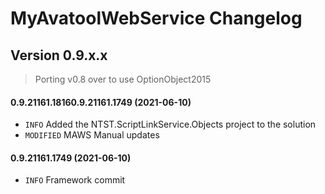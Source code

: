 ﻿# MyAvatoolWebService Changelog

## Version 0.9.x.x
> Porting v0.8 over to use OptionObject2015

#### 0.9.21161.18160.9.21161.1749 (2021-06-10)
* `INFO` Added the NTST.ScriptLinkService.Objects project to the solution
* `MODIFIED` MAWS Manual updates

#### 0.9.21161.1749 (2021-06-10)
* `INFO` Framework commit

